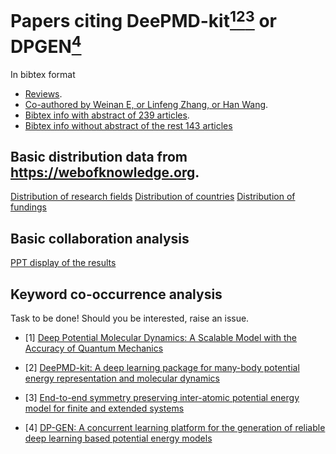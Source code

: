 # Papers citing DeePMD-kit[<sup>1</sup>](#refer-anchor-1)[<sup>2</sup>](#refer-anchor-2)[<sup>3</sup>](#refer-anchor-3) or DPGEN[<sup>4</sup>](#refer-anchor-4)

In bibtex format

- [Reviews](#reviews.md).
- [Co-authored by Weinan E, or Linfeng Zhang, or Han Wang](#Co-authored.md).
- [Bibtex info with abstract of 239 articles](#with-abstract.md).
- [Bibtex info without abstract of the rest 143 articles](#no-abstract.md)

## Basic distribution data from https://webofknowledge.org. 

[Distribution of research fields](researchfield-distribution.jpg)
[Distribution of countries](countries-distribution.jpg)
[Distribution of fundings](fundings-distribution.jpg)

## Basic collaboration analysis

[PPT display of the results](collaboration-centers.pptx)

## Keyword co-occurrence analysis

Task to be done! Should you be interested, raise an issue.


<div id="refer-anchor-1"></div>

- [1] [Deep Potential Molecular Dynamics: A Scalable Model with the Accuracy of Quantum Mechanics](https://journals.aps.org/prl/abstract/10.1103/PhysRevLett.120.143001)

<div id="refer-anchor-2"></div>

- [2] [DeePMD-kit: A deep learning package for many-body potential energy representation and molecular dynamics](https://www.sciencedirect.com/science/article/abs/pii/S0010465518300882)

<div id="refer-anchor-3"></div>

- [3] [End-to-end symmetry preserving inter-atomic potential energy model for finite and extended systems](https://www.sciencedirect.com/science/article/abs/pii/S0010465518300882)

<div id="refer-anchor-4"></div>

- [4] [DP-GEN: A concurrent learning platform for the generation of reliable deep learning based potential energy models](https://www.sciencedirect.com/science/article/abs/pii/S001046552030045X)

